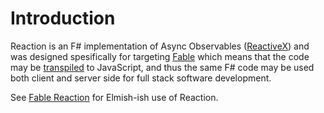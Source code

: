 # Introduction

Reaction is an F# implementation of Async Observables ([ReactiveX](http://reactivex.io/)) and was designed spesifically for targeting [Fable](http://fable.io/) which means that the code may be [transpiled](https://en.wikipedia.org/wiki/Source-to-source_compiler) to JavaScript, and thus the same F# code may be used both client and server side for full stack software development.

See [Fable Reaction](https://github.com/dbrattli/Fable.Reaction) for Elmish-ish use of Reaction.